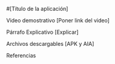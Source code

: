 

#[Título de la aplicación]

Video demostrativo
[Poner link del video]

Párrafo Explicativo 
[Explicar]

Archivos descargables 
[APK y AIA]

Referencias 
